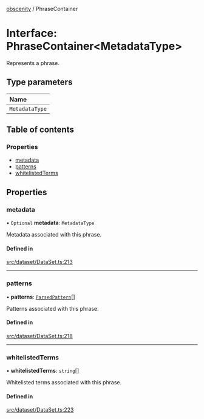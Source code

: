 [obscenity](../README.md) / PhraseContainer

# Interface: PhraseContainer<MetadataType\>

Represents a phrase.

## Type parameters

| Name |
| :------ |
| `MetadataType` |

## Table of contents

### Properties

- [metadata](PhraseContainer.md#metadata)
- [patterns](PhraseContainer.md#patterns)
- [whitelistedTerms](PhraseContainer.md#whitelistedterms)

## Properties

### metadata

• `Optional` **metadata**: `MetadataType`

Metadata associated with this phrase.

#### Defined in

[src/dataset/DataSet.ts:213](https://github.com/jo3-l/obscenity/blob/563159b/src/dataset/DataSet.ts#L213)

___

### patterns

• **patterns**: [`ParsedPattern`](ParsedPattern.md)[]

Patterns associated with this phrase.

#### Defined in

[src/dataset/DataSet.ts:218](https://github.com/jo3-l/obscenity/blob/563159b/src/dataset/DataSet.ts#L218)

___

### whitelistedTerms

• **whitelistedTerms**: `string`[]

Whitelisted terms associated with this phrase.

#### Defined in

[src/dataset/DataSet.ts:223](https://github.com/jo3-l/obscenity/blob/563159b/src/dataset/DataSet.ts#L223)
